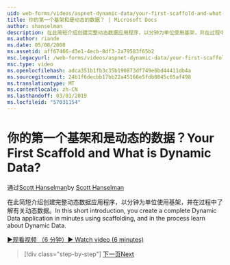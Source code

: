 ```yaml
---
uid: web-forms/videos/aspnet-dynamic-data/your-first-scaffold-and-what-is-dynamic-data
title: 你的第一个基架和是动态的数据？ | Microsoft Docs
author: shanselman
description: 在此简短介绍创建完整动态数据应用程序，以分钟为单位使用基架，并在过程中了解有关动态数据。
ms.author: riande
ms.date: 05/08/2008
ms.assetid: aff67466-d3e1-4ecb-8df3-2a79583f65b2
msc.legacyurl: /web-forms/videos/aspnet-dynamic-data/your-first-scaffold-and-what-is-dynamic-data
msc.type: video
ms.openlocfilehash: adca351b1fb3c35b190873df749e6bd44411db4a
ms.sourcegitcommit: 24b1f6decbb17bb22a45166e5fdb0845c65af498
ms.translationtype: MT
ms.contentlocale: zh-CN
ms.lasthandoff: 03/01/2019
ms.locfileid: "57031154"
---
```

<a name="your-first-scaffold-and-what-is-dynamic-data"></a><span data-ttu-id="cf8a0-104">你的第一个基架和是动态的数据？</span><span class="sxs-lookup"><span data-stu-id="cf8a0-104">Your First Scaffold and What is Dynamic Data?</span></span>
====================
<span data-ttu-id="cf8a0-105">通过[Scott Hanselman](https://github.com/shanselman)</span><span class="sxs-lookup"><span data-stu-id="cf8a0-105">by [Scott Hanselman](https://github.com/shanselman)</span></span>

<span data-ttu-id="cf8a0-106">在此简短介绍创建完整动态数据应用程序，以分钟为单位使用基架，并在过程中了解有关动态数据。</span><span class="sxs-lookup"><span data-stu-id="cf8a0-106">In this short introduction, you create a complete Dynamic Data application in minutes using scaffolding, and in the process learn about Dynamic Data.</span></span>

[<span data-ttu-id="cf8a0-107">&#9654;观看视频 （6 分钟）</span><span class="sxs-lookup"><span data-stu-id="cf8a0-107">&#9654; Watch video (6 minutes)</span></span>](https://channel9.msdn.com/Blogs/ASP-NET-Site-Videos/your-first-scaffold-and-what-is-dynamic-data)

> [!div class="step-by-step"]
> [<span data-ttu-id="cf8a0-108">下一页</span><span class="sxs-lookup"><span data-stu-id="cf8a0-108">Next</span></span>](how-do-i-enable-inline-gridview-editing.md)
